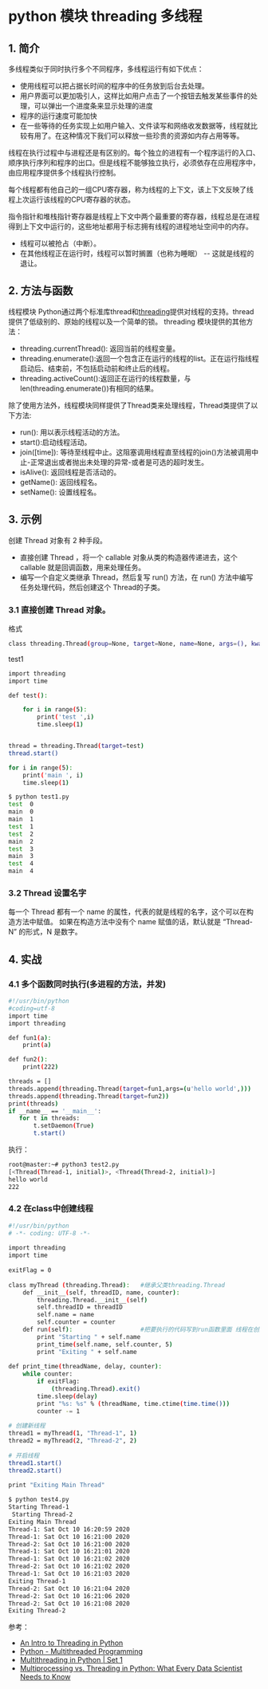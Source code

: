 #  python 模块 threading 多线程

## 1. 简介
多线程类似于同时执行多个不同程序，多线程运行有如下优点：

 - 使用线程可以把占据长时间的程序中的任务放到后台去处理。
 - 用户界面可以更加吸引人，这样比如用户点击了一个按钮去触发某些事件的处理，可以弹出一个进度条来显示处理的进度
 - 程序的运行速度可能加快
 - 在一些等待的任务实现上如用户输入、文件读写和网络收发数据等，线程就比较有用了。在这种情况下我们可以释放一些珍贵的资源如内存占用等等。

线程在执行过程中与进程还是有区别的。每个独立的进程有一个程序运行的入口、顺序执行序列和程序的出口。但是线程不能够独立执行，必须依存在应用程序中，由应用程序提供多个线程执行控制。

每个线程都有他自己的一组CPU寄存器，称为线程的上下文，该上下文反映了线程上次运行该线程的CPU寄存器的状态。

指令指针和堆栈指针寄存器是线程上下文中两个最重要的寄存器，线程总是在进程得到上下文中运行的，这些地址都用于标志拥有线程的进程地址空间中的内存。

 - 线程可以被抢占（中断）。
 - 在其他线程正在运行时，线程可以暂时搁置（也称为睡眠） -- 这就是线程的退让。

## 2. 方法与函数
线程模块
Python通过两个标准库thread和[threading](https://docs.python.org/3/library/threading.html)提供对线程的支持。thread提供了低级别的、原始的线程以及一个简单的锁。
threading 模块提供的其他方法：

 - threading.currentThread(): 返回当前的线程变量。
 - threading.enumerate():返回一个包含正在运行的线程的list。正在运行指线程启动后、结束前，不包括启动前和终止后的线程。
 - threading.activeCount():返回正在运行的线程数量，与len(threading.enumerate())有相同的结果。

除了使用方法外，线程模块同样提供了Thread类来处理线程，Thread类提供了以下方法:

 - run(): 用以表示线程活动的方法。
 - start():启动线程活动。
 - join([time]): 等待至线程中止。这阻塞调用线程直至线程的join()方法被调用中止-正常退出或者抛出未处理的异常-或者是可选的超时发生。
 - isAlive(): 返回线程是否活动的。
 - getName(): 返回线程名。
 - setName(): 设置线程名。

## 3. 示例
创建 Thread 对象有 2 种手段。

 - 直接创建 Thread ，将一个 callable 对象从类的构造器传递进去，这个 callable 就是回调函数，用来处理任务。
 - 编写一个自定义类继承 Thread，然后复写 run() 方法，在 run() 方法中编写任务处理代码，然后创建这个 Thread的子类。


###  3.1 直接创建 Thread 对象。
格式
```bash
class threading.Thread(group=None, target=None, name=None, args=(), kwargs={}, *, daemon=None)
```
test1

```bash
import threading
import time

def test():

    for i in range(5):
        print('test ',i)
        time.sleep(1)


thread = threading.Thread(target=test)
thread.start()

for i in range(5):
    print('main ', i)
    time.sleep(1)
```

```bash
$ python test1.py
test  0
main  0
main  1
test  1
test  2
main  2
test  3
main  3
test  4
main  4
```
### 3.2 Thread 设置名字
每一个 Thread 都有一个 name 的属性，代表的就是线程的名字，这个可以在构造方法中赋值。
如果在构造方法中没有个 name 赋值的话，默认就是 “Thread-N” 的形式，N 是数字。

## 4. 实战
### 4.1 多个函数同时执行(多进程的方法，并发)

```bash
#!/usr/bin/python
#coding=utf-8
import time
import threading

def fun1(a):
    print(a)

def fun2():
    print(222)

threads = []
threads.append(threading.Thread(target=fun1,args=(u'hello world',)))
threads.append(threading.Thread(target=fun2))
print(threads)
if __name__ == '__main__':
   for t in threads:
       t.setDaemon(True)
       t.start()
```
执行：

```bash
root@master:~# python3 test2.py
[<Thread(Thread-1, initial)>, <Thread(Thread-2, initial)>]
hello world
222
```
### 4.2 在class中创建线程

```bash
#!/usr/bin/python
# -*- coding: UTF-8 -*-
 
import threading
import time
 
exitFlag = 0
 
class myThread (threading.Thread):   #继承父类threading.Thread
    def __init__(self, threadID, name, counter):
        threading.Thread.__init__(self)
        self.threadID = threadID
        self.name = name
        self.counter = counter
    def run(self):                   #把要执行的代码写到run函数里面 线程在创建后会直接运行run函数 
        print "Starting " + self.name
        print_time(self.name, self.counter, 5)
        print "Exiting " + self.name
 
def print_time(threadName, delay, counter):
    while counter:
        if exitFlag:
            (threading.Thread).exit()
        time.sleep(delay)
        print "%s: %s" % (threadName, time.ctime(time.time()))
        counter -= 1
 
# 创建新线程
thread1 = myThread(1, "Thread-1", 1)
thread2 = myThread(2, "Thread-2", 2)
 
# 开启线程
thread1.start()
thread2.start()
 
print "Exiting Main Thread"
```

```bash
$ python test4.py 
Starting Thread-1
 Starting Thread-2
Exiting Main Thread
Thread-1: Sat Oct 10 16:20:59 2020
Thread-1: Sat Oct 10 16:21:00 2020
Thread-2: Sat Oct 10 16:21:00 2020
Thread-1: Sat Oct 10 16:21:01 2020
Thread-1: Sat Oct 10 16:21:02 2020
Thread-2: Sat Oct 10 16:21:02 2020
Thread-1: Sat Oct 10 16:21:03 2020
Exiting Thread-1
Thread-2: Sat Oct 10 16:21:04 2020
Thread-2: Sat Oct 10 16:21:06 2020
Thread-2: Sat Oct 10 16:21:08 2020
Exiting Thread-2
```

参考：

 - [An Intro to Threading in Python](https://realpython.com/intro-to-python-threading/)
 - [Python - Multithreaded Programming](https://www.tutorialspoint.com/python/python_multithreading.htm)
 - [Multithreading in Python | Set 1](https://www.geeksforgeeks.org/multithreading-python-set-1/)
 - [Multiprocessing vs. Threading in Python: What Every Data Scientist Needs to Know](https://blog.floydhub.com/multiprocessing-vs-threading-in-python-what-every-data-scientist-needs-to-know/)
